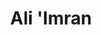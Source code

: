 ---
title: "Ali 'Imran"
arabic: "اٰل عمران"
no: 3
arabic_no: ٣
ayah: 200
prev: al-baqarah
next: an-nisa
---
